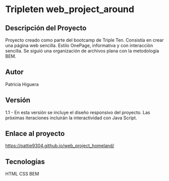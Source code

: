 # Tripleten web_project_around
## Descripción del Proyecto
Proyecto creado como parte del bootcamp de Triple Ten. Consistía en crear una página web sencilla. Estilo OnePage, informativa y con interacciòn sencilla. Se siguió una organización de archivos plana con la metodología BEM.

## Autor
Patricia Higuera

## Versión
1.1 - En esta versiòn se incluye el diseño responsivo del proyecto. Las pròximas iteraciones incluirán la interactividad con Java Script.

## Enlace al proyecto
https://pattie9304.github.io/web_project_homeland/

## Tecnologías
HTML
CSS
BEM
